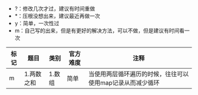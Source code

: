 - ?：修改几次才过，建议有时间重做
- *：压根没想出来，建议最近再做一次
- y：简单，一次性过
- m：自己写的出来，但是有更好的解决方法，可以不做，但是建议有时间看一次
  
| 标记 | 题目       | 类别   | 官方难度 | 注释                                                      |
| ---- | ---------- | ------ | -------- | --------------------------------------------------------- |
| m    | 1.两数之和 | 1.数组 | 简单     | 当使用两层循环遍历的时候，往往可以使用map记录从而减少循环 |